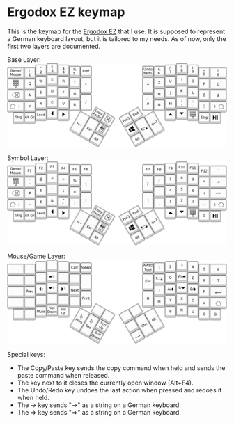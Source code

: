 # Ergodox EZ keymap

This is the keymap for the [Ergodox EZ][ez] that I use. It is supposed to represent a German keyboard layout, but it is tailored to my needs. As of now, only the first two layers are documented.

 [ez]: https://ergodox-ez.com

Base Layer:
![german-aticu-layer0](layer0.png)

Symbol Layer:
![german-aticu-layer1](layer1.png)

Mouse/Game Layer:
![german-aticu-layer1](layer2.png)

Special keys:
* The Copy/Paste key sends the copy command when held and sends the paste command when released.
* The key next to it closes the currently open window (Alt+F4).
* The Undo/Redo key undoes the last action when pressed and redoes it when held.
* The -> key sends "->" as a string on a German keyboard.
* The => key sends "=>" as a string on a German keyboard.
